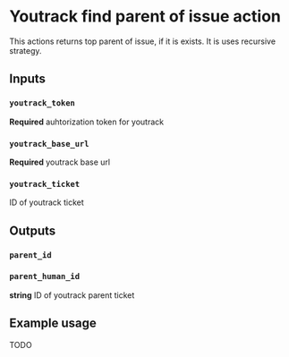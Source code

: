 # Youtrack find parent of issue action

This actions returns top parent of issue, if it is exists. It is uses recursive strategy.

## Inputs

### `youtrack_token`

**Required** auhtorization token for youtrack

### `youtrack_base_url`

**Required** youtrack base url

### `youtrack_ticket`

ID of youtrack ticket

## Outputs

### `parent_id`

### `parent_human_id`

**string** ID of youtrack parent ticket

## Example usage

TODO
